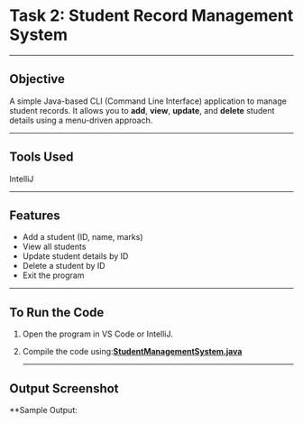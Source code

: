 # Task 2: Student Record Management System

---

## Objective
A simple Java-based CLI (Command Line Interface) application to manage student records. It allows you to **add**, **view**, **update**, and **delete** student details using a menu-driven approach.

---

## Tools Used
 IntelliJ 
 
---

## Features
- Add a student (ID, name, marks)
- View all students
- Update student details by ID
- Delete a student by ID
- Exit the program

---

##  To Run the Code

1. Open the program in VS Code or IntelliJ.
2. Compile the code using:**[StudentManagementSystem.java](https://github.com/UnnathiKV/Student-Record-Management-System/blob/main/StudentManagementSystem.java)**

   ---

## Output Screenshot
**Sample Output:
